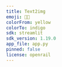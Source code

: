 ```yaml
---
title: Text2img
emoji: 🎨📝
colorFrom: yellow
colorTo: indigo
sdk: streamlit
sdk_version: 1.19.0
app_file: app.py
pinned: false
license: openrail
---
```

